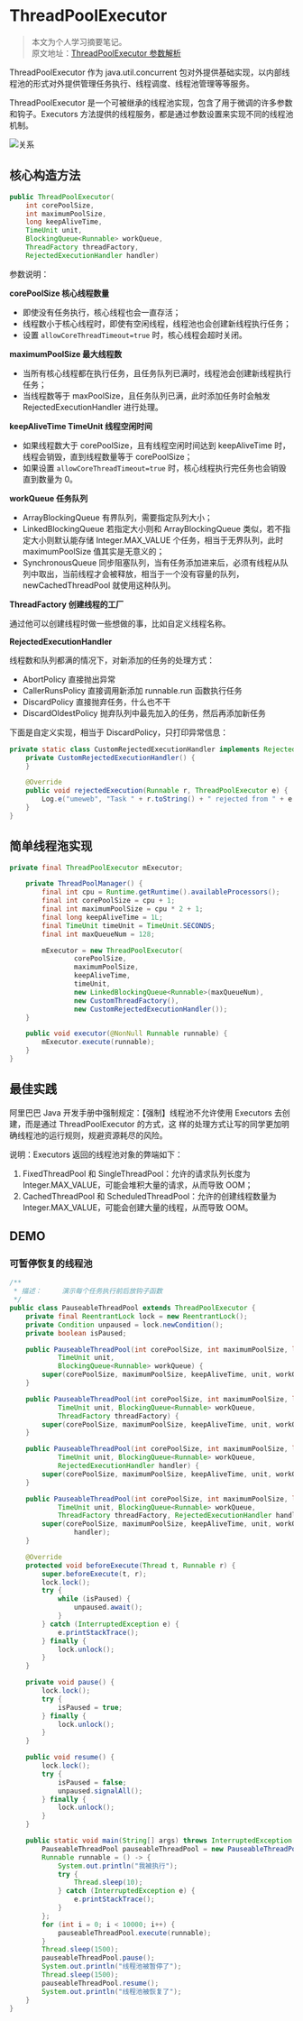 # ThreadPoolExecutor

> 本文为个人学习摘要笔记。  
> 原文地址：[ThreadPoolExecutor 参数解析](https://juejin.im/post/6844903554986049543)

ThreadPoolExecutor 作为 java.util.concurrent 包对外提供基础实现，以内部线程池的形式对外提供管理任务执行、线程调度、线程池管理等等服务。

ThreadPoolExecutor 是一个可被继承的线程池实现，包含了用于微调的许多参数和钩子。Executors 方法提供的线程服务，都是通过参数设置来实现不同的线程池机制。

![关系](/IMAGES/2020/ThreadPoolExecutor/关系.png)

## 核心构造方法

```java
public ThreadPoolExecutor(
    int corePoolSize,
    int maximumPoolSize,
    long keepAliveTime,
    TimeUnit unit,
    BlockingQueue<Runnable> workQueue,
    ThreadFactory threadFactory,
    RejectedExecutionHandler handler)
```

参数说明：

**corePoolSize 核心线程数量**

- 即使没有任务执行，核心线程也会一直存活；
- 线程数小于核心线程时，即使有空闲线程，线程池也会创建新线程执行任务；
- 设置 `allowCoreThreadTimeout=true` 时，核心线程会超时关闭。

**maximumPoolSize 最大线程数**

- 当所有核心线程都在执行任务，且任务队列已满时，线程池会创建新线程执行任务；
- 当线程数等于 maxPoolSize，且任务队列已满，此时添加任务时会触发 RejectedExecutionHandler 进行处理。

**keepAliveTime TimeUnit 线程空闲时间**

- 如果线程数大于 corePoolSize，且有线程空闲时间达到 keepAliveTime 时，线程会销毁，直到线程数量等于 corePoolSize；
- 如果设置 `allowCoreThreadTimeout=true` 时，核心线程执行完任务也会销毁直到数量为 0。

**workQueue 任务队列**

- ArrayBlockingQueue 有界队列，需要指定队列大小；
- LinkedBlockingQueue 若指定大小则和 ArrayBlockingQueue 类似，若不指定大小则默认能存储 Integer.MAX_VALUE 个任务，相当于无界队列，此时 maximumPoolSize 值其实是无意义的；
- SynchronousQueue 同步阻塞队列，当有任务添加进来后，必须有线程从队列中取出，当前线程才会被释放，相当于一个没有容量的队列，newCachedThreadPool 就使用这种队列。

**ThreadFactory 创建线程的工厂**

通过他可以创建线程时做一些想做的事，比如自定义线程名称。

**RejectedExecutionHandler**

线程数和队列都满的情况下，对新添加的任务的处理方式：

- AbortPolicy 直接抛出异常
- CallerRunsPolicy 直接调用新添加 runnable.run 函数执行任务
- DiscardPolicy 直接抛弃任务，什么也不干
- DiscardOldestPolicy 抛弃队列中最先加入的任务，然后再添加新任务

下面是自定义实现，相当于 DiscardPolicy，只打印异常信息：

```java
private static class CustomRejectedExecutionHandler implements RejectedExecutionHandler {
    private CustomRejectedExecutionHandler() {
    }

    @Override
    public void rejectedExecution(Runnable r, ThreadPoolExecutor e) {
        Log.e("umeweb", "Task " + r.toString() + " rejected from " + e.toString());
    }
}
```

## 简单线程沲实现

```java
private final ThreadPoolExecutor mExecutor;

    private ThreadPoolManager() {
        final int cpu = Runtime.getRuntime().availableProcessors();
        final int corePoolSize = cpu + 1;
        final int maximumPoolSize = cpu * 2 + 1;
        final long keepAliveTime = 1L;
        final TimeUnit timeUnit = TimeUnit.SECONDS;
        final int maxQueueNum = 128;

        mExecutor = new ThreadPoolExecutor(
                corePoolSize,
                maximumPoolSize,
                keepAliveTime,
                timeUnit,
                new LinkedBlockingQueue<Runnable>(maxQueueNum),
                new CustomThreadFactory(),
                new CustomRejectedExecutionHandler());
    }

    public void executor(@NonNull Runnable runnable) {
        mExecutor.execute(runnable);
    }
}
```

## 最佳实践

阿里巴巴 Java 开发手册中强制规定：【强制】线程池不允许使用 Executors 去创建，而是通过 ThreadPoolExecutor 的方式，这
样的处理方式让写的同学更加明确线程池的运行规则，规避资源耗尽的风险。

说明：Executors 返回的线程池对象的弊端如下：

1. FixedThreadPool 和 SingleThreadPool：允许的请求队列长度为 Integer.MAX_VALUE，可能会堆积大量的请求，从而导致 OOM；
2. CachedThreadPool 和 ScheduledThreadPool：允许的创建线程数量为 Integer.MAX_VALUE，可能会创建大量的线程，从而导致 OOM。

## DEMO

### 可暂停恢复的线程池

```java
/**
 * 描述：     演示每个任务执行前后放钩子函数
 */
public class PauseableThreadPool extends ThreadPoolExecutor {
    private final ReentrantLock lock = new ReentrantLock();
    private Condition unpaused = lock.newCondition();
    private boolean isPaused;

    public PauseableThreadPool(int corePoolSize, int maximumPoolSize, long keepAliveTime,
            TimeUnit unit,
            BlockingQueue<Runnable> workQueue) {
        super(corePoolSize, maximumPoolSize, keepAliveTime, unit, workQueue);
    }

    public PauseableThreadPool(int corePoolSize, int maximumPoolSize, long keepAliveTime,
            TimeUnit unit, BlockingQueue<Runnable> workQueue,
            ThreadFactory threadFactory) {
        super(corePoolSize, maximumPoolSize, keepAliveTime, unit, workQueue, threadFactory);
    }

    public PauseableThreadPool(int corePoolSize, int maximumPoolSize, long keepAliveTime,
            TimeUnit unit, BlockingQueue<Runnable> workQueue,
            RejectedExecutionHandler handler) {
        super(corePoolSize, maximumPoolSize, keepAliveTime, unit, workQueue, handler);
    }

    public PauseableThreadPool(int corePoolSize, int maximumPoolSize, long keepAliveTime,
            TimeUnit unit, BlockingQueue<Runnable> workQueue,
            ThreadFactory threadFactory, RejectedExecutionHandler handler) {
        super(corePoolSize, maximumPoolSize, keepAliveTime, unit, workQueue, threadFactory,
                handler);
    }

    @Override
    protected void beforeExecute(Thread t, Runnable r) {
        super.beforeExecute(t, r);
        lock.lock();
        try {
            while (isPaused) {
                unpaused.await();
            }
        } catch (InterruptedException e) {
            e.printStackTrace();
        } finally {
            lock.unlock();
        }
    }

    private void pause() {
        lock.lock();
        try {
            isPaused = true;
        } finally {
            lock.unlock();
        }
    }

    public void resume() {
        lock.lock();
        try {
            isPaused = false;
            unpaused.signalAll();
        } finally {
            lock.unlock();
        }
    }

    public static void main(String[] args) throws InterruptedException {
        PauseableThreadPool pauseableThreadPool = new PauseableThreadPool(10, 20, 10L, TimeUnit.SECONDS, new LinkedBlockingQueue<>());
        Runnable runnable = () -> {
            System.out.println("我被执行");
            try {
                Thread.sleep(10);
            } catch (InterruptedException e) {
                e.printStackTrace();
            }
        };
        for (int i = 0; i < 10000; i++) {
            pauseableThreadPool.execute(runnable);
        }
        Thread.sleep(1500);
        pauseableThreadPool.pause();
        System.out.println("线程池被暂停了");
        Thread.sleep(1500);
        pauseableThreadPool.resume();
        System.out.println("线程池被恢复了");
    }
}
```
